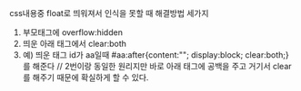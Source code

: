 css내용중
float로 띄워져서 인식을 못할 때 해결방법 세가지
1. 부모태그에 overflow:hidden
2. 띄운 아래 태그에서 clear:both
3. 예) 띄운 태그 id가 aa일때 #aa:after{content:""; display:block; clear:both;}를 해준다 // 2번이랑 동일한 원리지만 바로 아래 태그에 공백을 주고 거기서 clear를 해주기 때문에 확실하게 할 수 있다.